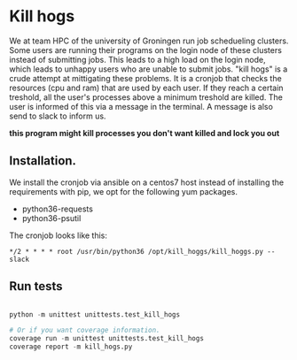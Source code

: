 # Kill hogs

We at team HPC of the university of Groningen run job schedueling clusters.
Some users are running their programs on the login node of these clusters instead of submitting jobs. This leads to a high load on the login node, which leads to unhappy users who are unable to submit jobs.
"kill hogs" is a crude attempt at mittigating these problems. It is a cronjob that checks the resources (cpu and ram) that are used by each user. If they reach a certain treshold, all the user's processes above a minimum treshold are killed. 
The user is informed of this via a message in the terminal.
A message is also send to slack to inform us.


**this program might kill processes you don't want killed and lock you out**


## Installation.

We install the cronjob via ansible on a centos7 host instead of installing the requirements with pip, we opt for the following yum packages.

- python36-requests
- python36-psutil

The cronjob looks like this:

```cronjob
*/2 * * * * root /usr/bin/python36 /opt/kill_hoggs/kill_hoggs.py --slack
```

## Run tests

```python

python -m unittest unittests.test_kill_hogs

# Or if you want coverage information.
coverage run -m unittest unittests.test_kill_hogs
coverage report -m kill_hogs.py
```
